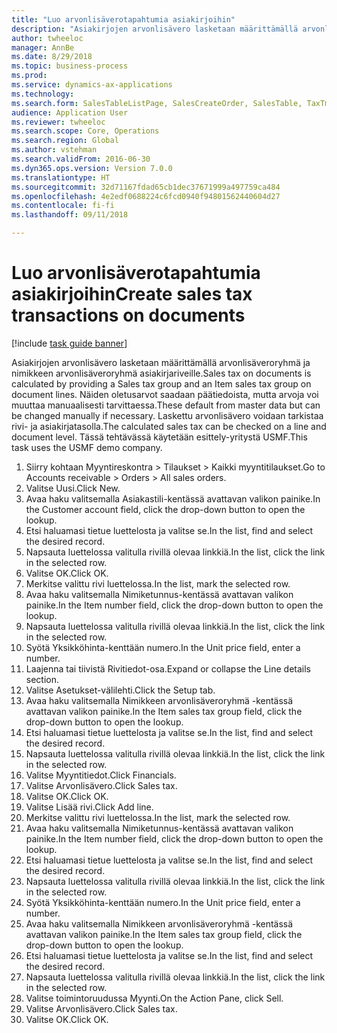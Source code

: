 ```yaml
--- 
title: "Luo arvonlisäverotapahtumia asiakirjoihin"
description: "Asiakirjojen arvonlisävero lasketaan määrittämällä arvonlisäveroryhmä ja nimikkeen arvonlisäveroryhmä asiakirjariveille."
author: twheeloc
manager: AnnBe
ms.date: 8/29/2018
ms.topic: business-process
ms.prod: 
ms.service: dynamics-ax-applications
ms.technology: 
ms.search.form: SalesTableListPage, SalesCreateOrder, SalesTable, TaxTmpWorkTrans
audience: Application User
ms.reviewer: twheeloc
ms.search.scope: Core, Operations
ms.search.region: Global
ms.author: vstehman
ms.search.validFrom: 2016-06-30
ms.dyn365.ops.version: Version 7.0.0
ms.translationtype: HT
ms.sourcegitcommit: 32d71167fdad65cb1dec37671999a497759ca484
ms.openlocfilehash: 4e2edf0688224c6fcd0940f94801562440604d27
ms.contentlocale: fi-fi
ms.lasthandoff: 09/11/2018

---
```

# <a name="create-sales-tax-transactions-on-documents"></a><span data-ttu-id="20daf-103">Luo arvonlisäverotapahtumia asiakirjoihin</span><span class="sxs-lookup"><span data-stu-id="20daf-103">Create sales tax transactions on documents</span></span>

[!include [task guide banner](../../includes/task-guide-banner.md)]

<span data-ttu-id="20daf-104">Asiakirjojen arvonlisävero lasketaan määrittämällä arvonlisäveroryhmä ja nimikkeen arvonlisäveroryhmä asiakirjariveille.</span><span class="sxs-lookup"><span data-stu-id="20daf-104">Sales tax on documents is calculated by providing a Sales tax group and an Item sales tax group on document lines.</span></span> <span data-ttu-id="20daf-105">Näiden oletusarvot saadaan päätiedoista, mutta arvoja voi muuttaa manuaalisesti tarvittaessa.</span><span class="sxs-lookup"><span data-stu-id="20daf-105">These default from master data but can be changed manually if necessary.</span></span> <span data-ttu-id="20daf-106">Laskettu arvonlisävero voidaan tarkistaa rivi- ja asiakirjatasolla.</span><span class="sxs-lookup"><span data-stu-id="20daf-106">The calculated sales tax can be checked on a line and document level.</span></span> <span data-ttu-id="20daf-107">Tässä tehtävässä käytetään esittely-yritystä USMF.</span><span class="sxs-lookup"><span data-stu-id="20daf-107">This task uses the USMF demo company.</span></span>

1. <span data-ttu-id="20daf-108">Siirry kohtaan Myyntireskontra > Tilaukset > Kaikki myyntitilaukset.</span><span class="sxs-lookup"><span data-stu-id="20daf-108">Go to Accounts receivable > Orders > All sales orders.</span></span>
2. <span data-ttu-id="20daf-109">Valitse Uusi.</span><span class="sxs-lookup"><span data-stu-id="20daf-109">Click New.</span></span>
3. <span data-ttu-id="20daf-110">Avaa haku valitsemalla Asiakastili-kentässä avattavan valikon painike.</span><span class="sxs-lookup"><span data-stu-id="20daf-110">In the Customer account field, click the drop-down button to open the lookup.</span></span>
4. <span data-ttu-id="20daf-111">Etsi haluamasi tietue luettelosta ja valitse se.</span><span class="sxs-lookup"><span data-stu-id="20daf-111">In the list, find and select the desired record.</span></span>
5. <span data-ttu-id="20daf-112">Napsauta luettelossa valitulla rivillä olevaa linkkiä.</span><span class="sxs-lookup"><span data-stu-id="20daf-112">In the list, click the link in the selected row.</span></span>
6. <span data-ttu-id="20daf-113">Valitse OK.</span><span class="sxs-lookup"><span data-stu-id="20daf-113">Click OK.</span></span>
7. <span data-ttu-id="20daf-114">Merkitse valittu rivi luettelossa.</span><span class="sxs-lookup"><span data-stu-id="20daf-114">In the list, mark the selected row.</span></span>
8. <span data-ttu-id="20daf-115">Avaa haku valitsemalla Nimiketunnus-kentässä avattavan valikon painike.</span><span class="sxs-lookup"><span data-stu-id="20daf-115">In the Item number field, click the drop-down button to open the lookup.</span></span>
9. <span data-ttu-id="20daf-116">Napsauta luettelossa valitulla rivillä olevaa linkkiä.</span><span class="sxs-lookup"><span data-stu-id="20daf-116">In the list, click the link in the selected row.</span></span>
10. <span data-ttu-id="20daf-117">Syötä Yksikköhinta-kenttään numero.</span><span class="sxs-lookup"><span data-stu-id="20daf-117">In the Unit price field, enter a number.</span></span>
11. <span data-ttu-id="20daf-118">Laajenna tai tiivistä Rivitiedot-osa.</span><span class="sxs-lookup"><span data-stu-id="20daf-118">Expand or collapse the Line details section.</span></span>
12. <span data-ttu-id="20daf-119">Valitse Asetukset-välilehti.</span><span class="sxs-lookup"><span data-stu-id="20daf-119">Click the Setup tab.</span></span>
13. <span data-ttu-id="20daf-120">Avaa haku valitsemalla Nimikkeen arvonlisäveroryhmä -kentässä avattavan valikon painike.</span><span class="sxs-lookup"><span data-stu-id="20daf-120">In the Item sales tax group field, click the drop-down button to open the lookup.</span></span>
14. <span data-ttu-id="20daf-121">Etsi haluamasi tietue luettelosta ja valitse se.</span><span class="sxs-lookup"><span data-stu-id="20daf-121">In the list, find and select the desired record.</span></span>
15. <span data-ttu-id="20daf-122">Napsauta luettelossa valitulla rivillä olevaa linkkiä.</span><span class="sxs-lookup"><span data-stu-id="20daf-122">In the list, click the link in the selected row.</span></span>
16. <span data-ttu-id="20daf-123">Valitse Myyntitiedot.</span><span class="sxs-lookup"><span data-stu-id="20daf-123">Click Financials.</span></span>
17. <span data-ttu-id="20daf-124">Valitse Arvonlisävero.</span><span class="sxs-lookup"><span data-stu-id="20daf-124">Click Sales tax.</span></span>
18. <span data-ttu-id="20daf-125">Valitse OK.</span><span class="sxs-lookup"><span data-stu-id="20daf-125">Click OK.</span></span>
19. <span data-ttu-id="20daf-126">Valitse Lisää rivi.</span><span class="sxs-lookup"><span data-stu-id="20daf-126">Click Add line.</span></span>
20. <span data-ttu-id="20daf-127">Merkitse valittu rivi luettelossa.</span><span class="sxs-lookup"><span data-stu-id="20daf-127">In the list, mark the selected row.</span></span>
21. <span data-ttu-id="20daf-128">Avaa haku valitsemalla Nimiketunnus-kentässä avattavan valikon painike.</span><span class="sxs-lookup"><span data-stu-id="20daf-128">In the Item number field, click the drop-down button to open the lookup.</span></span>
22. <span data-ttu-id="20daf-129">Etsi haluamasi tietue luettelosta ja valitse se.</span><span class="sxs-lookup"><span data-stu-id="20daf-129">In the list, find and select the desired record.</span></span>
23. <span data-ttu-id="20daf-130">Napsauta luettelossa valitulla rivillä olevaa linkkiä.</span><span class="sxs-lookup"><span data-stu-id="20daf-130">In the list, click the link in the selected row.</span></span>
24. <span data-ttu-id="20daf-131">Syötä Yksikköhinta-kenttään numero.</span><span class="sxs-lookup"><span data-stu-id="20daf-131">In the Unit price field, enter a number.</span></span>
25. <span data-ttu-id="20daf-132">Avaa haku valitsemalla Nimikkeen arvonlisäveroryhmä -kentässä avattavan valikon painike.</span><span class="sxs-lookup"><span data-stu-id="20daf-132">In the Item sales tax group field, click the drop-down button to open the lookup.</span></span>
26. <span data-ttu-id="20daf-133">Etsi haluamasi tietue luettelosta ja valitse se.</span><span class="sxs-lookup"><span data-stu-id="20daf-133">In the list, find and select the desired record.</span></span>
27. <span data-ttu-id="20daf-134">Napsauta luettelossa valitulla rivillä olevaa linkkiä.</span><span class="sxs-lookup"><span data-stu-id="20daf-134">In the list, click the link in the selected row.</span></span>
28. <span data-ttu-id="20daf-135">Valitse toimintoruudussa Myynti.</span><span class="sxs-lookup"><span data-stu-id="20daf-135">On the Action Pane, click Sell.</span></span>
29. <span data-ttu-id="20daf-136">Valitse Arvonlisävero.</span><span class="sxs-lookup"><span data-stu-id="20daf-136">Click Sales tax.</span></span>
30. <span data-ttu-id="20daf-137">Valitse OK.</span><span class="sxs-lookup"><span data-stu-id="20daf-137">Click OK.</span></span>


